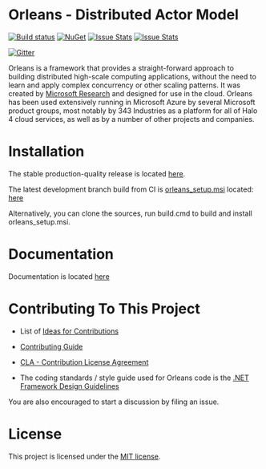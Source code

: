 Orleans - Distributed Actor Model
=======

[![Build status](http://dotnet-ci.cloudapp.net/job/dotnet_orleans/badge/icon)](http://dotnet-ci.cloudapp.net/job/dotnet_orleans/)
[![NuGet](https://img.shields.io/nuget/v/Microsoft.Orleans.Core.svg?style=flat)](http://www.nuget.org/profiles/Orleans)
[![Issue Stats](http://www.issuestats.com/github/dotnet/orleans/badge/pr)](http://www.issuestats.com/github/dotnet/orleans)
[![Issue Stats](http://www.issuestats.com/github/dotnet/orleans/badge/issue)](http://www.issuestats.com/github/dotnet/orleans)

[![Gitter](https://badges.gitter.im/Join%20Chat.svg)](https://gitter.im/dotnet/orleans?utm_source=badge&utm_medium=badge&utm_campaign=pr-badge)

Orleans is a framework that provides a straight-forward approach to building distributed high-scale computing applications, without the need to learn and apply complex concurrency or other scaling patterns. 
It was created by [Microsoft Research][MSR-ProjectOrleans] and designed for use in the cloud. 
Orleans has been used extensively running in Microsoft Azure by several Microsoft product groups, most notably by 343 Industries as a platform for all of Halo 4 cloud services, as well as by a number of other projects and companies.

Installation
=======
The stable production-quality release is located [here](https://github.com/dotnet/orleans/releases/latest).

The latest development branch build from CI is [orleans_setup.msi](http://dotnet-ci.cloudapp.net/job/dotnet_orleans/ws/Binaries/Release/orleans_setup.msi) located: [here](http://dotnet-ci.cloudapp.net/job/dotnet_orleans/ws/Binaries/Release/)

Alternatively, you can clone the sources, run build.cmd to build and install orleans_setup.msi. 

Documentation 
=======
Documentation is located [here][Orleans Documentation]

Contributing To This Project
=======

* List of [Ideas for Contributions]

* [Contributing Guide]

* [CLA - Contribution License Agreement][CLA]

* The coding standards / style guide used for Orleans code is the [.NET Framework Design Guidelines][DotNet Framework Design Guidelines]

You are also encouraged to start a discussion by filing an issue.

License
=======
This project is licensed under the [MIT license](https://github.com/dotnet/orleans/blob/master/LICENSE).


[MSR-ProjectOrleans]: http://research.microsoft.com/projects/orleans/
[Orleans Documentation]: http://dotnet.github.io/orleans/
[Ideas for Contributions]: http://dotnet.github.io/orleans/Ideas-for-Contributions
[Contributing Guide]: https://github.com/dotnet/corefx/wiki/Contributing
[CLA]: https://github.com/dotnet/corefx/wiki/Contribution-License-Agreement-%28CLA%29
[DotNet Framework Design Guidelines]: https://github.com/dotnet/corefx/wiki/Framework-Design-Guidelines-Digest
[Download Link]: http://orleans.codeplex.com/releases/view/144111
